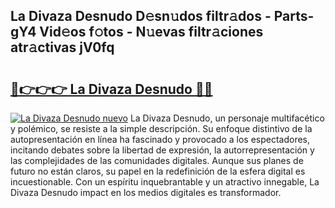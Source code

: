 ## La Divaza Desnudo D𝚎sn𝚞dos filtr𝚊dos - Parts-gY4 Vid𝚎os f𝚘tos - N𝚞evas filtr𝚊ciones atr𝚊ctivas jV0fq

# <h2><a href="http://mb4uiya.tromn.icu/?c=La+Divaza+Desnudo">🔗👉👉👉 La Divaza Desnudo 🔗🔗</a></h2>

[![La Divaza Desnudo nuevo](https://i.imgur.com/pEAQMta.gif)](http://mb4uiya.tromn.icu/?c=La+Divaza+Desnudo)
La Divaza Desnudo, un personaje multifacético y polémico, se resiste a la simple descripción. Su enfoque distintivo de la autopresentación en línea ha fascinado y provocado a los espectadores, incitando debates sobre la libertad de expresión, la autorrepresentación y las complejidades de las comunidades digitales. Aunque sus planes de futuro no están claros, su papel en la redefinición de la esfera digital es incuestionable. Con un espíritu inquebrantable y un atractivo innegable, La Divaza Desnudo impact en los medios digitales es transformador.
